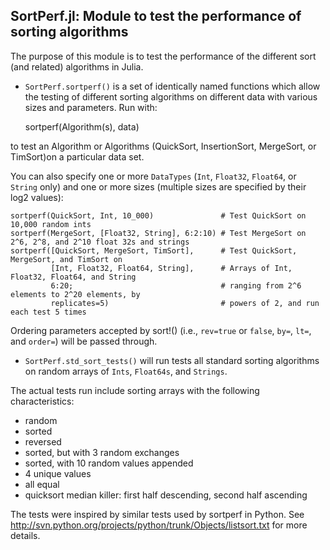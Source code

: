 SortPerf.jl: Module to test the performance of sorting algorithms
--------------------------------------------------------------

The purpose of this module is to test the performance of the
different sort (and related) algorithms in Julia.  

* `SortPerf.sortperf()` is a set of identically named functions which
allow the testing of different sorting algorithms on different data
with various sizes and parameters.  Run with:

    sortperf(Algorithm(s), data)

to test an Algorithm or Algorithms (QuickSort, InsertionSort, MergeSort, 
or TimSort)on a particular data set.  

You can also specify one or more `DataTypes` (`Int`, `Float32`, `Float64`, 
or `String` only) and one or more sizes (multiple sizes are specified by 
their log2 values):

    sortperf(QuickSort, Int, 10_000)               # Test QuickSort on 10,000 random ints
    sortperf(MergeSort, [Float32, String], 6:2:10) # Test MergeSort on 2^6, 2^8, and 2^10 float 32s and strings
    sortperf([QuickSort, MergeSort, TimSort],      # Test QuickSort, MergeSort, and TimSort on 
             [Int, Float32, Float64, String],      # Arrays of Int, Float32, Float64, and String
             6:20;                                 # ranging from 2^6 elements to 2^20 elements, by 
             replicates=5)                         # powers of 2, and run each test 5 times

Ordering parameters accepted by sort!() (i.e., `rev=true` or `false`, `by=`, 
`lt=`, and `order=`) will be passed through.

* `SortPerf.std_sort_tests()` will run tests all standard sorting
algorithms on random arrays of `Ints`, `Float64s`, and `Strings`.

The actual tests run include sorting arrays with the following characteristics:

* random
* sorted
* reversed
* sorted, but with 3 random exchanges
* sorted, with 10 random values appended
* 4 unique values
* all equal
* quicksort median killer: first half descending, second half ascending

The tests were inspired by similar tests used by sortperf in Python.
See http://svn.python.org/projects/python/trunk/Objects/listsort.txt
for more details.
